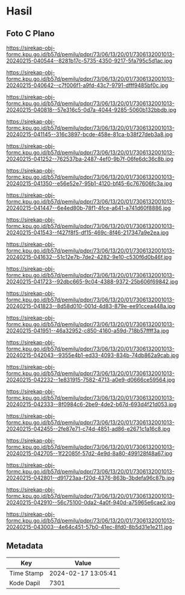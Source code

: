 # Hasil

## Foto C Plano

https://sirekap-obj-formc.kpu.go.id/b57d/pemilu/pdpr/73/06/13/20/01/7306132001013-20240215-040544--8281b17c-5735-4350-9217-5fa795c5d1ac.jpg

https://sirekap-obj-formc.kpu.go.id/b57d/pemilu/pdpr/73/06/13/20/01/7306132001013-20240215-040642--c7f006f1-a9fd-43c7-9791-dfff9485bf0c.jpg

https://sirekap-obj-formc.kpu.go.id/b57d/pemilu/pdpr/73/06/13/20/01/7306132001013-20240215-040818--57e316c5-0d7a-4044-9285-5060b132bbdb.jpg

https://sirekap-obj-formc.kpu.go.id/b57d/pemilu/pdpr/73/06/13/20/01/7306132001013-20240215-041145--316c3897-bcde-458e-81ca-b38f27deb3a8.jpg

https://sirekap-obj-formc.kpu.go.id/b57d/pemilu/pdpr/73/06/13/20/01/7306132001013-20240215-041252--762537ba-2487-4ef0-9b7f-06fe6dc36c8b.jpg

https://sirekap-obj-formc.kpu.go.id/b57d/pemilu/pdpr/73/06/13/20/01/7306132001013-20240215-041350--e56e52e7-95b1-4120-bf45-6c767606fc3a.jpg

https://sirekap-obj-formc.kpu.go.id/b57d/pemilu/pdpr/73/06/13/20/01/7306132001013-20240215-041447--6e4ed80b-78f1-4fce-a641-a741d60f8886.jpg

https://sirekap-obj-formc.kpu.go.id/b57d/pemilu/pdpr/73/06/13/20/01/7306132001013-20240215-041543--f427f8f5-df15-469c-8f46-217347a9e2ea.jpg

https://sirekap-obj-formc.kpu.go.id/b57d/pemilu/pdpr/73/06/13/20/01/7306132001013-20240215-041632--51c12e7b-7de2-4282-9e10-c530f6d0b46f.jpg

https://sirekap-obj-formc.kpu.go.id/b57d/pemilu/pdpr/73/06/13/20/01/7306132001013-20240215-041723--92dbc665-9c04-4388-9372-25b606f69842.jpg

https://sirekap-obj-formc.kpu.go.id/b57d/pemilu/pdpr/73/06/13/20/01/7306132001013-20240215-041823--8d58d010-001d-4d83-879e-ee91ccea448a.jpg

https://sirekap-obj-formc.kpu.go.id/b57d/pemilu/pdpr/73/06/13/20/01/7306132001013-20240215-041951--46a32952-c850-4160-a59d-718b57ffff3a.jpg

https://sirekap-obj-formc.kpu.go.id/b57d/pemilu/pdpr/73/06/13/20/01/7306132001013-20240215-042043--9355e4b1-ed33-4093-834b-74db862a9cab.jpg

https://sirekap-obj-formc.kpu.go.id/b57d/pemilu/pdpr/73/06/13/20/01/7306132001013-20240215-042232--1e831915-7582-4713-a0e9-d0666ce59564.jpg

https://sirekap-obj-formc.kpu.go.id/b57d/pemilu/pdpr/73/06/13/20/01/7306132001013-20240215-042333--8f0984c6-2be9-4de2-b67d-693d4f21d053.jpg

https://sirekap-obj-formc.kpu.go.id/b57d/pemilu/pdpr/73/06/13/20/01/7306132001013-20240215-042455--2fe87e71-c74d-4851-ad86-e2671c1a16c8.jpg

https://sirekap-obj-formc.kpu.go.id/b57d/pemilu/pdpr/73/06/13/20/01/7306132001013-20240215-042705--1f22085f-57d2-4e9d-8a80-499128f48a67.jpg

https://sirekap-obj-formc.kpu.go.id/b57d/pemilu/pdpr/73/06/13/20/01/7306132001013-20240215-042801--d91723aa-f20d-4376-863b-3bdefa96c87b.jpg

https://sirekap-obj-formc.kpu.go.id/b57d/pemilu/pdpr/73/06/13/20/01/7306132001013-20240215-042910--56c75100-0da2-4a0f-940d-a75965e6cae2.jpg

https://sirekap-obj-formc.kpu.go.id/b57d/pemilu/pdpr/73/06/13/20/01/7306132001013-20240215-043003--4e64c451-57b0-41ec-8fd0-8b5d31e1e211.jpg


## Metadata

| Key        | Value               |
| ---------- | ------------------- |
| Time Stamp | 2024-02-17 13:05:41 |
| Kode Dapil | 7301                |




